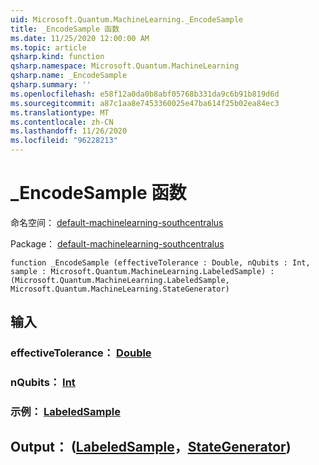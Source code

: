 ```yaml
---
uid: Microsoft.Quantum.MachineLearning._EncodeSample
title: _EncodeSample 函数
ms.date: 11/25/2020 12:00:00 AM
ms.topic: article
qsharp.kind: function
qsharp.namespace: Microsoft.Quantum.MachineLearning
qsharp.name: _EncodeSample
qsharp.summary: ''
ms.openlocfilehash: e58f12a0da0b8abf05768b331da9c6b91b819d6d
ms.sourcegitcommit: a87c1aa8e7453360025e47ba614f25b02ea84ec3
ms.translationtype: MT
ms.contentlocale: zh-CN
ms.lasthandoff: 11/26/2020
ms.locfileid: "96228213"
---
```

# <a name="_encodesample-function"></a>_EncodeSample 函数

命名空间： [default-machinelearning-southcentralus](xref:Microsoft.Quantum.MachineLearning)

Package： [default-machinelearning-southcentralus](https://nuget.org/packages/Microsoft.Quantum.MachineLearning)




```qsharp
function _EncodeSample (effectiveTolerance : Double, nQubits : Int, sample : Microsoft.Quantum.MachineLearning.LabeledSample) : (Microsoft.Quantum.MachineLearning.LabeledSample, Microsoft.Quantum.MachineLearning.StateGenerator)
```


## <a name="input"></a>输入

### <a name="effectivetolerance--double"></a>effectiveTolerance： [Double](xref:microsoft.quantum.lang-ref.double)




### <a name="nqubits--int"></a>nQubits： [Int](xref:microsoft.quantum.lang-ref.int)




### <a name="sample--labeledsample"></a>示例： [LabeledSample](xref:Microsoft.Quantum.MachineLearning.LabeledSample)





## <a name="output--labeledsamplestategenerator"></a>Output： ([LabeledSample](xref:Microsoft.Quantum.MachineLearning.LabeledSample)，[StateGenerator](xref:Microsoft.Quantum.MachineLearning.StateGenerator)) 

